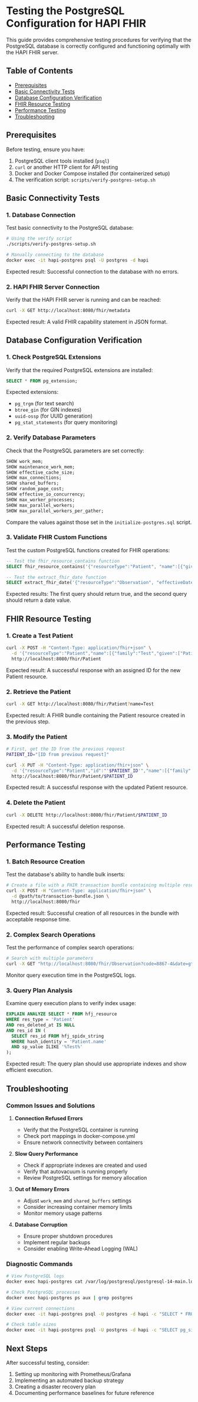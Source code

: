 # Testing the PostgreSQL Configuration for HAPI FHIR

This guide provides comprehensive testing procedures for verifying that the PostgreSQL database is correctly configured and functioning optimally with the HAPI FHIR server.

## Table of Contents

- [Prerequisites](#prerequisites)
- [Basic Connectivity Tests](#basic-connectivity-tests)
- [Database Configuration Verification](#database-configuration-verification)
- [FHIR Resource Testing](#fhir-resource-testing)
- [Performance Testing](#performance-testing)
- [Troubleshooting](#troubleshooting)

## Prerequisites

Before testing, ensure you have:

1. PostgreSQL client tools installed (`psql`)
2. `curl` or another HTTP client for API testing
3. Docker and Docker Compose installed (for containerized setup)
4. The verification script: `scripts/verify-postgres-setup.sh`

## Basic Connectivity Tests

### 1. Database Connection

Test basic connectivity to the PostgreSQL database:

```bash
# Using the verify script
./scripts/verify-postgres-setup.sh

# Manually connecting to the database
docker exec -it hapi-postgres psql -U postgres -d hapi
```

Expected result: Successful connection to the database with no errors.

### 2. HAPI FHIR Server Connection

Verify that the HAPI FHIR server is running and can be reached:

```bash
curl -X GET http://localhost:8080/fhir/metadata
```

Expected result: A valid FHIR capability statement in JSON format.

## Database Configuration Verification

### 1. Check PostgreSQL Extensions

Verify that the required PostgreSQL extensions are installed:

```sql
SELECT * FROM pg_extension;
```

Expected extensions:
- `pg_trgm` (for text search)
- `btree_gin` (for GIN indexes)
- `uuid-ossp` (for UUID generation)
- `pg_stat_statements` (for query monitoring)

### 2. Verify Database Parameters

Check that the PostgreSQL parameters are set correctly:

```sql
SHOW work_mem;
SHOW maintenance_work_mem;
SHOW effective_cache_size;
SHOW max_connections;
SHOW shared_buffers;
SHOW random_page_cost;
SHOW effective_io_concurrency;
SHOW max_worker_processes;
SHOW max_parallel_workers;
SHOW max_parallel_workers_per_gather;
```

Compare the values against those set in the `initialize-postgres.sql` script.

### 3. Validate FHIR Custom Functions

Test the custom PostgreSQL functions created for FHIR operations:

```sql
-- Test the fhir_resource_contains function
SELECT fhir_resource_contains('{"resourceType":"Patient", "name":[{"given":["John"]}]}', 'John');

-- Test the extract_fhir_date function
SELECT extract_fhir_date('{"resourceType":"Observation", "effectiveDateTime":"2023-01-15"}', 'effectiveDateTime');
```

Expected results: The first query should return true, and the second query should return a date value.

## FHIR Resource Testing

### 1. Create a Test Patient

```bash
curl -X POST -H "Content-Type: application/fhir+json" \
  -d '{"resourceType":"Patient","name":[{"family":"Test","given":["Patient"]}],"gender":"male","birthDate":"1970-01-01"}' \
  http://localhost:8080/fhir/Patient
```

Expected result: A successful response with an assigned ID for the new Patient resource.

### 2. Retrieve the Patient

```bash
curl -X GET http://localhost:8080/fhir/Patient?name=Test
```

Expected result: A FHIR bundle containing the Patient resource created in the previous step.

### 3. Modify the Patient

```bash
# First, get the ID from the previous request
PATIENT_ID="[ID from previous request]"

curl -X PUT -H "Content-Type: application/fhir+json" \
  -d '{"resourceType":"Patient","id":"'$PATIENT_ID'","name":[{"family":"Test","given":["Updated","Patient"]}],"gender":"male","birthDate":"1970-01-01"}' \
  http://localhost:8080/fhir/Patient/$PATIENT_ID
```

Expected result: A successful response with the updated Patient resource.

### 4. Delete the Patient

```bash
curl -X DELETE http://localhost:8080/fhir/Patient/$PATIENT_ID
```

Expected result: A successful deletion response.

## Performance Testing

### 1. Batch Resource Creation

Test the database's ability to handle bulk inserts:

```bash
# Create a file with a FHIR transaction bundle containing multiple resources
curl -X POST -H "Content-Type: application/fhir+json" \
  -d @path/to/transaction-bundle.json \
  http://localhost:8080/fhir
```

Expected result: Successful creation of all resources in the bundle with acceptable response time.

### 2. Complex Search Operations

Test the performance of complex search operations:

```bash
# Search with multiple parameters
curl -X GET "http://localhost:8080/fhir/Observation?code=8867-4&date=gt2021-01-01&_include=Observation:subject&_sort=date"
```

Monitor query execution time in the PostgreSQL logs.

### 3. Query Plan Analysis

Examine query execution plans to verify index usage:

```sql
EXPLAIN ANALYZE SELECT * FROM hfj_resource 
WHERE res_type = 'Patient' 
AND res_deleted_at IS NULL 
AND res_id IN (
  SELECT res_id FROM hfj_spidx_string 
  WHERE hash_identity = 'Patient.name' 
  AND sp_value ILIKE '%Test%'
);
```

Expected result: The query plan should use appropriate indexes and show efficient execution.

## Troubleshooting

### Common Issues and Solutions

1. **Connection Refused Errors**
   - Verify that the PostgreSQL container is running
   - Check port mappings in docker-compose.yml
   - Ensure network connectivity between containers

2. **Slow Query Performance**
   - Check if appropriate indexes are created and used
   - Verify that autovacuum is running properly
   - Review PostgreSQL settings for memory allocation

3. **Out of Memory Errors**
   - Adjust `work_mem` and `shared_buffers` settings
   - Consider increasing container memory limits
   - Monitor memory usage patterns

4. **Database Corruption**
   - Ensure proper shutdown procedures
   - Implement regular backups
   - Consider enabling Write-Ahead Logging (WAL)

### Diagnostic Commands

```bash
# View PostgreSQL logs
docker exec hapi-postgres cat /var/log/postgresql/postgresql-14-main.log

# Check PostgreSQL processes
docker exec hapi-postgres ps aux | grep postgres

# View current connections
docker exec -it hapi-postgres psql -U postgres -d hapi -c "SELECT * FROM pg_stat_activity;"

# Check table sizes
docker exec -it hapi-postgres psql -U postgres -d hapi -c "SELECT pg_size_pretty(pg_total_relation_size(c.oid)) AS total_size, relname FROM pg_class c LEFT JOIN pg_namespace n ON n.oid = c.relnamespace WHERE relkind = 'r' AND n.nspname = 'public' ORDER BY pg_total_relation_size(c.oid) DESC LIMIT 20;"
```

## Next Steps

After successful testing, consider:

1. Setting up monitoring with Prometheus/Grafana
2. Implementing an automated backup strategy
3. Creating a disaster recovery plan
4. Documenting performance baselines for future reference 